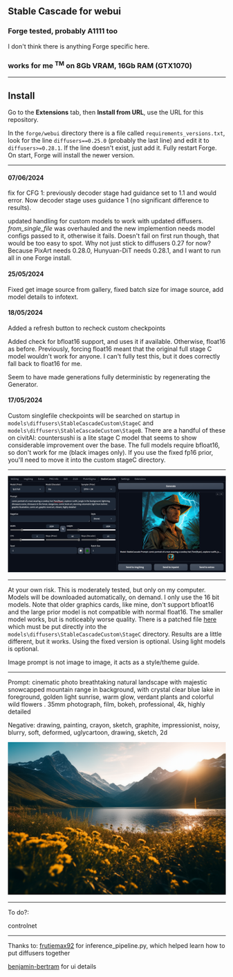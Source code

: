 ## Stable Cascade for webui ##
### Forge tested, probably A1111 too ###
I don't think there is anything Forge specific here.
### works for me <Sup>TM</sup> on 8Gb VRAM, 16Gb RAM (GTX1070) ###

---
## Install ##
Go to the **Extensions** tab, then **Install from URL**, use the URL for this repository.

In the ```forge/webui``` directory there is a file called ```requirements_versions.txt```, look for the line ```diffusers==0.25.0``` (probably the last line) and edit it to ```diffusers>=0.28.1```. If the line doesn't exist, just add it. Fully restart Forge. On start, Forge will install the newer version.

---
#### 07/06/2024 ####
fix for CFG 1: previously decoder stage had guidance set to 1.1 and would error. Now decoder stage uses guidance 1 (no significant difference to results).

updated handling for custom models to work with updated diffusers. *from_single_file* was overhauled and the new implemention needs model configs passed to it, otherwise it fails. Doesn't fail on first run though, that would be too easy to spot. Why not just stick to diffusers 0.27 for now?  Because PixArt needs 0.28.0, Hunyuan-DiT needs 0.28.1, and I want to run all in one Forge install.


#### 25/05/2024 ####
Fixed get image source from gallery, fixed batch size for image source, add model details to infotext.

#### 18/05/2024 ####
Added a refresh button to recheck custom checkpoints

Added check for bfloat16 support, and uses it if available. Otherwise, float16 as before. Previously, forcing float16 meant that the original full stage C model wouldn't work for anyone. I can't fully test this, but it does correctly fall back to float16 for me.

Seem to have made generations fully deterministic by regenerating the Generator.

#### 17/05/2024 ####
Custom singlefile checkpoints will be searched on startup in `models\diffusers\StableCascadeCustom\StageC` and `models\diffusers\StableCascadeCustom\StageB`. There are a handful of these on civitAI: countersushi is a lite stage C model that seems to show considerable improvement over the base. The full models require bfloat16, so don't work for me (black images only).
If you use the fixed fp16 prior, you'll need to move it into the custom stageC directory.

---
![](screenshot.png "image of extension UI")

---
At your own risk. This is moderately tested, but only on my computer.
Models will be downloaded automatically, on demand. I only use the 16 bit models. Note that older graphics cards, like mine, don't support bfloat16 and the large prior model is not compatible with normal float16. The smaller model works, but is noticeably worse quality. There is a patched file [here](https://huggingface.co/KBlueLeaf/Stable-Cascade-FP16-fixed/tree/main) which must be put directly into the `models\diffusers\StableCascadeCustom\StageC` directory. Results are a little different, but it works. Using the fixed version is optional. Using light models is optional.

Image prompt is not image to image, it acts as a style/theme guide.

---
Prompt: cinematic photo breathtaking natural landscape with majestic snowcapped mountain range in background, with crystal clear blue lake in foreground, golden light sunrise, warm glow, verdant plants and colorful wild flowers . 35mm photograph, film, bokeh, professional, 4k, highly detailed

Negative: drawing, painting, crayon, sketch, graphite, impressionist, noisy, blurry, soft, deformed, uglycartoon, drawing, sketch, 2d

![](example.png "20/10 steps")

---
To do?:
	
controlnet



---
Thanks to:
[frutiemax92](https://github.com/frutiemax92) for inference_pipeline.py, which helped learn how to put diffusers together

[benjamin-bertram](https://github.com/benjamin-bertram/sdweb-easy-stablecascade-diffusers) for ui details
